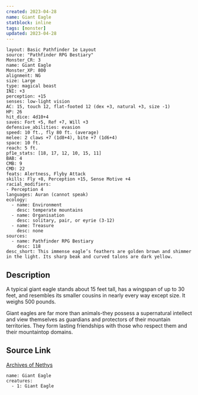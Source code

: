 ```yaml
---
created: 2023-04-28
name: Giant Eagle
statblock: inline
tags: [monster]
updated: 2023-04-28
---
```

```statblock
layout: Basic Pathfinder 1e Layout
source: "Pathfinder RPG Bestiary"
Monster_CR: 3
name: Giant Eagle
Monster_XP: 800
alignment: NG
size: Large
type: magical beast
INI: +3
perception: +15
senses: low-light vision
AC: 15, touch 12, flat-footed 12 (dex +3, natural +3, size -1)
HP: 26
hit_dice: 4d10+4
saves: Fort +5, Ref +7, Will +3
defensive_abilities: evasion
speed: 10 ft., fly 80 ft. (average)
melee: 2 claws +7 (1d8+4), bite +7 (1d6+4)
space: 10 ft.
reach: 5 ft.
pf1e_stats: [18, 17, 12, 10, 15, 11]
BAB: 4
CMB: 9
CMD: 22
feats: Alertness, Flyby Attack
skills: Fly +8, Perception +15, Sense Motive +4
racial_modifiers:
- Perception 4
languages: Auran (cannot speak)
ecology:
  - name: Environment
    desc: temperate mountains
  - name: Organisation
    desc: solitary, pair, or eyrie (3-12)
  - name: Treasure
    desc: none
sources:
  - name: Pathfinder RPG Bestiary
    desc: 118
desc_short: This immense eagle’s feathers are golden brown and shimmer in the light. Its sharp beak and curved talons are dark yellow.
```
## Description
A typical giant eagle stands about 15 feet tall, has a wingspan of up to 30 feet, and resembles its smaller cousins in nearly every way except size. It weighs 500 pounds.

Giant eagles are far more than animals-they possess a supernatural intellect and view themselves as guardians and protectors of their mountain territories. They form lasting friendships with those who respect them and their mountaintop domains.
## Source Link
[Archives of Nethys](https://aonprd.com/MonsterDisplay.aspx?ItemName=Giant%20Eagle)
```encounter-table
name: Giant Eagle
creatures:
  - 1: Giant Eagle
```

